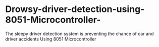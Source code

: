 # Drowsy-driver-detection-using-8051-Microcontroller-
The sleepy driver detection system is preventing the chance of car and driver accidents Using 8051 Microcontroller
